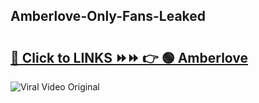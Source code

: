 
 ## Amberlove-Only-Fans-Leaked

# <h2><a href="https://clipsfans.com/Amberlove&ref=git">🔗 Click to LINKS ⏩⏩ 👉 🟢 Amberlove </a></h2>

<a href="https://clipsfans.com/Amberlove&ref=git" rel="nofollow" data-target="animated-image.originalLink"><img src="https://i.ibb.co.com/xMMVF88/686577567.gif" alt="Viral Video Original" style="max-width: 100%; display: inline-block;" data-target="animated-image.originalImage"></a>

